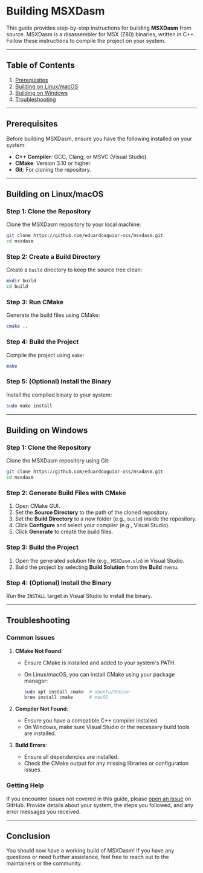 

# Building MSXDasm

This guide provides step-by-step instructions for building **MSXDasm** from source. MSXDasm is a disassembler for MSX (Z80) binaries, written in C++. Follow these instructions to compile the project on your system.

---

## Table of Contents
1. [Prerequisites](#prerequisites)
2. [Building on Linux/macOS](#building-on-linuxmacos)
3. [Building on Windows](#building-on-windows)
4. [Troubleshooting](#troubleshooting)

---

## Prerequisites

Before building MSXDasm, ensure you have the following installed on your system:

- **C++ Compiler**: GCC, Clang, or MSVC (Visual Studio).
- **CMake**: Version 3.10 or higher.
- **Git**: For cloning the repository.

---

## Building on Linux/macOS

### Step 1: Clone the Repository
Clone the MSXDasm repository to your local machine:

```bash
git clone https://github.com/eduardoaguiar-oss/msxdasm.git
cd msxdasm
```

### Step 2: Create a Build Directory
Create a `build` directory to keep the source tree clean:

```bash
mkdir build
cd build
```

### Step 3: Run CMake
Generate the build files using CMake:

```bash
cmake ..
```

### Step 4: Build the Project
Compile the project using `make`:

```bash
make
```

### Step 5: (Optional) Install the Binary
Install the compiled binary to your system:

```bash
sudo make install
```

---

## Building on Windows

### Step 1: Clone the Repository
Clone the MSXDasm repository using Git:

```bash
git clone https://github.com/eduardoaguiar-oss/msxdasm.git
cd msxdasm
```

### Step 2: Generate Build Files with CMake
1. Open CMake GUI.
2. Set the **Source Directory** to the path of the cloned repository.
3. Set the **Build Directory** to a new folder (e.g., `build`) inside the repository.
4. Click **Configure** and select your compiler (e.g., Visual Studio).
5. Click **Generate** to create the build files.

### Step 3: Build the Project
1. Open the generated solution file (e.g., `MSXDasm.sln`) in Visual Studio.
2. Build the project by selecting **Build Solution** from the **Build** menu.

### Step 4: (Optional) Install the Binary
Run the `INSTALL` target in Visual Studio to install the binary.

---

## Troubleshooting

### Common Issues
1. **CMake Not Found**:
   - Ensure CMake is installed and added to your system's PATH.
   - On Linux/macOS, you can install CMake using your package manager:

     ```bash
     sudo apt install cmake  # Ubuntu/Debian
     brew install cmake      # macOS
     ```

2. **Compiler Not Found**:
   - Ensure you have a compatible C++ compiler installed.
   - On Windows, make sure Visual Studio or the necessary build tools are installed.

3. **Build Errors**:
   - Ensure all dependencies are installed.
   - Check the CMake output for any missing libraries or configuration issues.

### Getting Help
If you encounter issues not covered in this guide, please [open an issue](https://github.com/eduardoaguiar-oss/msxdasm/issues) on GitHub. Provide details about your system, the steps you followed, and any error messages you received.

---

## Conclusion
You should now have a working build of MSXDasm! If you have any questions or need further assistance, feel free to reach out to the maintainers or the community.
